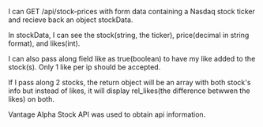 I can GET /api/stock-prices with form data containing a Nasdaq stock ticker and recieve back an object stockData.

In stockData, I can see the stock(string, the ticker), price(decimal in string format), and likes(int).

I can also pass along field like as true(boolean) to have my like added to the stock(s). Only 1 like per ip should be accepted.

If I pass along 2 stocks, the return object will be an array with both stock's info but instead of likes, it will display rel_likes(the difference betwwen the likes) on both.

Vantage Alpha Stock API was used to obtain api information.
